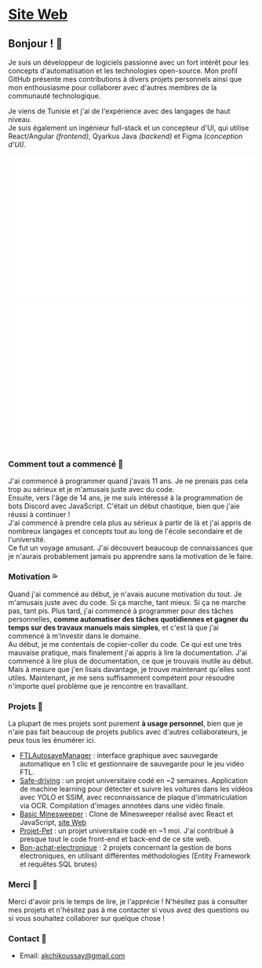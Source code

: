 # [Site Web](https://koussay-akchi-cv.web.app/)

## Bonjour ! 👋
Je suis un développeur de logiciels passionné avec un fort intérêt pour les concepts d'automatisation et les technologies open-source. Mon profil GitHub présente mes contributions à divers projets personnels ainsi que mon enthousiasme pour collaborer avec d'autres membres de la communauté technologique.

Je viens de Tunisie et j'ai de l'expérience avec des langages de haut niveau.  
Je suis également un ingénieur full-stack et un concepteur d'UI, qui utilise React/Angular *(frontend)*, Qyarkus Java *(backend)* et Figma *(conception d'UI)*.  

![](https://raw.githubusercontent.com/Koussay-Akchi/github-stats/master/generated/overview.svg)
![](https://raw.githubusercontent.com/Koussay-Akchi/github-stats/master/generated/languages.svg)

### Comment tout a commencé 🌱
J'ai commencé à programmer quand j'avais 11 ans. Je ne prenais pas cela trop au sérieux et je m'amusais juste avec du code.  
Ensuite, vers l'âge de 14 ans, je me suis intéressé à la programmation de bots Discord avec JavaScript. C'était un début chaotique, bien que j'aie réussi à continuer !  
J'ai commencé à prendre cela plus au sérieux à partir de là et j'ai appris de nombreux langages et concepts tout au long de l'école secondaire et de l'université.  
Ce fut un voyage amusant. J'ai découvert beaucoup de connaissances que je n'aurais probablement jamais pu apprendre sans la motivation de le faire.

### Motivation 💦
Quand j'ai commencé au début, je n'avais aucune motivation du tout. Je m'amusais juste avec du code. Si ça marche, tant mieux. Si ça ne marche pas, tant pis. 
Plus tard, j'ai commencé à programmer pour des tâches personnelles, **comme automatiser des tâches quotidiennes et gagner du temps sur des travaux manuels mais simples**, et c'est là que j'ai commencé à m'investir dans le domaine.<br>
Au début, je me contentais de copier-coller du code. Ce qui est une très mauvaise pratique, mais finalement j'ai appris à lire la documentation. J'ai commencé à lire plus de documentation, ce que je trouvais inutile au début. Mais à mesure que j'en lisais davantage, je trouve maintenant qu'elles sont utiles. Maintenant, je me sens suffisamment compétent pour résoudre n'importe quel problème que je rencontre en travaillant.

### Projets 🔭
La plupart de mes projets sont purement **à usage personnel**, bien que je n'aie pas fait beaucoup de projets publics avec d'autres collaborateurs, je peux tous les énumérer ici.  
- [FTLAutosaveManager](https://github.com/Koussay-Akchi/FTLAutosaveManager/) : interface graphique avec sauvegarde automatique en 1 clic et gestionnaire de sauvegarde pour le jeu vidéo FTL.
- [Safe-driving](https://github.com/Koussay-Akchi/safe-driving/) : un projet universitaire codé en ~2 semaines. Application de machine learning pour détecter et suivre les voitures dans les vidéos avec YOLO et SSIM, avec reconnaissance de plaque d'immatriculation via OCR. Compilation d'images annotées dans une vidéo finale.
 - [Basic Minesweeper](https://github.com/Koussay-Akchi/minesweeper) : Clone de Minesweeper réalisé avec React et JavaScript, [site Web](https://basic-minesweeper.web.app/)
 - [Projet-Pet](https://github.com/Koussay-Akchi/projetpet/) : un projet universitaire codé en ~1 moi. J'ai contribué à presque tout le code front-end et back-end de ce site web.
- [Bon-achat-electronique](https://github.com/Koussay-Akchi/Bon-achat-electronique) : 2 projets concernant la gestion de bons électroniques, en utilisant différentes méthodologies (Entity Framework et requêtes SQL brutes)

### Merci 💖
Merci d'avoir pris le temps de lire, je l'apprécie ! N'hésitez pas à consulter mes projets et n'hésitez pas à me contacter si vous avez des questions ou si vous souhaitez collaborer sur quelque chose !

### Contact 📝
 * Email: akchikoussay@gmail.com
